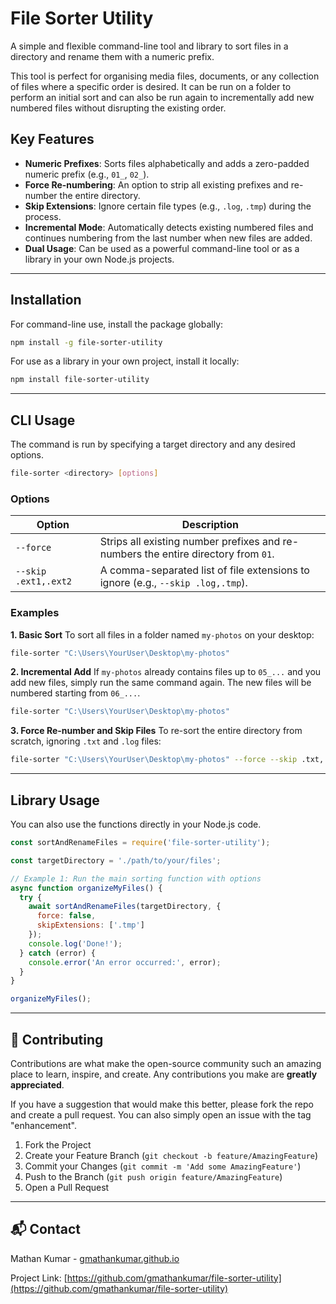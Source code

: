 # File Sorter Utility

[](https://www.google.com/search?q=https://www.npmjs.com/package/file-sorter-utility)
[](https://opensource.org/licenses/ISC)

A simple and flexible command-line tool and library to sort files in a directory and rename them with a numeric prefix.

This tool is perfect for organising media files, documents, or any collection of files where a specific order is desired. It can be run on a folder to perform an initial sort and can also be run again to incrementally add new numbered files without disrupting the existing order.

## Key Features

  * **Numeric Prefixes**: Sorts files alphabetically and adds a zero-padded numeric prefix (e.g., `01_`, `02_`).
  * **Force Re-numbering**: An option to strip all existing prefixes and re-number the entire directory.
  * **Skip Extensions**: Ignore certain file types (e.g., `.log`, `.tmp`) during the process.
  * **Incremental Mode**: Automatically detects existing numbered files and continues numbering from the last number when new files are added.
  * **Dual Usage**: Can be used as a powerful command-line tool or as a library in your own Node.js projects.

-----

## Installation

For command-line use, install the package globally:

```bash
npm install -g file-sorter-utility
```

For use as a library in your own project, install it locally:

```bash
npm install file-sorter-utility
```

-----

## CLI Usage

The command is run by specifying a target directory and any desired options.

```bash
file-sorter <directory> [options]
```

### Options

| Option               | Description                                                                     |
| -------------------- | ------------------------------------------------------------------------------- |
| `--force`            | Strips all existing number prefixes and re-numbers the entire directory from `01`. |
| `--skip .ext1,.ext2` | A comma-separated list of file extensions to ignore (e.g., `--skip .log,.tmp`).   |

### Examples

**1. Basic Sort**
To sort all files in a folder named `my-photos` on your desktop:

```bash
file-sorter "C:\Users\YourUser\Desktop\my-photos"
```

**2. Incremental Add**
If `my-photos` already contains files up to `05_...` and you add new files, simply run the same command again. The new files will be numbered starting from `06_...`.

```bash
file-sorter "C:\Users\YourUser\Desktop\my-photos"
```

**3. Force Re-number and Skip Files**
To re-sort the entire directory from scratch, ignoring `.txt` and `.log` files:

```bash
file-sorter "C:\Users\YourUser\Desktop\my-photos" --force --skip .txt,.log
```

-----

## Library Usage

You can also use the functions directly in your Node.js code.

```javascript
const sortAndRenameFiles = require('file-sorter-utility');

const targetDirectory = './path/to/your/files';

// Example 1: Run the main sorting function with options
async function organizeMyFiles() {
  try {
    await sortAndRenameFiles(targetDirectory, {
      force: false,
      skipExtensions: ['.tmp']
    });
    console.log('Done!');
  } catch (error) {
    console.error('An error occurred:', error);
  }
}

organizeMyFiles();
```

-----

## 🤝 Contributing

Contributions are what make the open-source community such an amazing place to learn, inspire, and create. Any contributions you make are **greatly appreciated**.

If you have a suggestion that would make this better, please fork the repo and create a pull request. You can also simply open an issue with the tag "enhancement".

1.  Fork the Project
2.  Create your Feature Branch (`git checkout -b feature/AmazingFeature`)
3.  Commit your Changes (`git commit -m 'Add some AmazingFeature'`)
4.  Push to the Branch (`git push origin feature/AmazingFeature`)
5.  Open a Pull Request

-----

## 📬 Contact

Mathan Kumar - [gmathankumar.github.io](https://gmathankumar.github.io)

Project Link: [https://github.com/gmathankumar/file-sorter-utility](https://github.com/gmathankumar/file-sorter-utility)